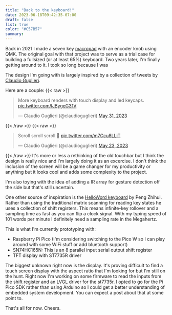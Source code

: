 ```yaml
---
title: "Back to the keyboard!"
date: 2023-06-18T09:42:35-07:00
draft: false
list: true
color: "#C57B57"
summary: 
---
```


Back in 2021 I made a seven key [macropad](../brevis/) with an encoder knob using QMK. The original goal with that project was to serve as a trial case for building a fullsized (or at least 65%) keyboard. Two years later, I'm finally getting around to it. I took so long because I was

The design I'm going with is largely inspired by a collection of tweets by [Claudio Guglieri](https://twitter.com/claudioguglieri). 

Here are a couple:
{{< raw >}}
<blockquote class="twitter-tweet"><p lang="en" dir="ltr">More keyboard renders with touch display and led keycaps. <a href="https://t.co/lJBygeG31V">pic.twitter.com/lJBygeG31V</a></p>&mdash; Claudio Guglieri (@claudioguglieri) <a href="https://twitter.com/claudioguglieri/status/1663824909087440896?ref_src=twsrc%5Etfw">May 31, 2023</a></blockquote> <script async src="https://platform.twitter.com/widgets.js" charset="utf-8"></script>
{{< /raw >}}
{{< raw >}}
<blockquote class="twitter-tweet"><p lang="en" dir="ltr">Scroll scroll scroll 🔁 <a href="https://t.co/m7Ccu8LLiT">pic.twitter.com/m7Ccu8LLiT</a></p>&mdash; Claudio Guglieri (@claudioguglieri) <a href="https://twitter.com/claudioguglieri/status/1660903186482495489?ref_src=twsrc%5Etfw">May 23, 2023</a></blockquote> <script async src="https://platform.twitter.com/widgets.js" charset="utf-8"></script>
{{< /raw >}}
It's more or less a rethinking of the old touchbar but I think the design is really nice and I'm largely doing it as an excercise. I don't think the inclusion of the screen will be a game changer for my productivity or anything but it looks cool and adds some complexity to the project.

I'm also toying with the idea of adding a IR array for gesture detection off the side but that's still uncertain.

One other source of inspiration is the [HelloWord keyboard](https://github.com/peng-zhihui/HelloWord-Keyboard) by Peng Zhihui. Rather than using the traditional matrix scanning for reading key states he uses a collection of shift registers. This means infinite-key rollover and a sampling time as fast as you can flip a clock signal. With my typing speed of 101 words per minute I definitely need a sampling rate in the Megahertz.

This is what I'm currently prototyping with:
- Raspberry Pi Pico (I'm considering switching to the Pico W so I can play around with some WiFi stuff or add bluetooth support)
- SN74HC165N: This is an 8 parallel input serial output shift register
- TFT display with ST7735R driver

The biggest unknown right now is the display. It's proving difficult to find a touch screen display with the aspect ratio that I'm looking for but I'm still on the hunt. Right now I'm working on some firmware to read the inputs from the shift register and an LVGL driver for the st7735r. I opted to go for the Pi Pico SDK rather than using Arduino so I could get a better understanding of embedded system development. You can expect a post about that at some point to.

That's all for now. Cheers.